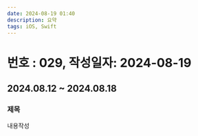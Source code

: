```yaml
---
date: 2024-08-19 01:40
description: 요약
tags: iOS, Swift
---
```

# 번호 : 029, 작성일자: 2024-08-19
## 2024.08.12 ~ 2024.08.18
### 제목
내용작성
